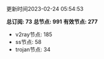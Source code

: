 更新时间2023-02-24 05:54:53

**总订阅: 73**
**总节点: 991**
**有效节点: 277**
- v2ray节点: 185
- ss节点: 58
- trojan节点: 34
